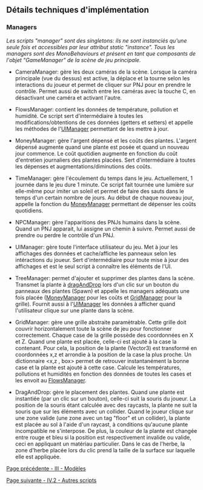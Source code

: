 ## Détails techniques d'implémentation
### Managers
_Les scripts "manager" sont des singletons: ils ne sont instanciés qu'une seule fois et accessibles par leur attribut static "instance". Tous les managers sont des MonoBehaviours et présent en tant que composants de l'objet "GameManager" de la scène de jeu principale._

* CameraManager: gère les deux caméras de la scène. Lorsque la caméra principale (vue du dessus) est active, la déplace et la tourne selon les interactions du joueur et permet de cliquer sur PNJ pour en prendre le contrôle. Permet aussi de switch entre les caméras avec la touche C, en désactivant une caméra et activant l'autre.

* <a name="flowsManager">FlowsManager</a>: contient les données de température, pollution et humidité. Ce script sert d'intermédiaire à toutes les modifications/obtentions de ces données (getters et setters) et appelle les méthodes de l'[UIManager](#uiManager) permettant de les mettre à jour.

* <a name="moneyManager">MoneyManager</a>: gère l'argent dépensé et les coûts des plantes. L'argent dépensé augmente quand une plante est posée et quand un nouveau jour commence. Le coût quotidien augmente en fonction du coût d'entretien journaliers des plantes placées. Sert d'intermédiaire à toutes les dépenses et augmentations/diminutions des coûts.

* TimeManager: gère l'écoulement du temps dans le jeu. Actuellement, 1 journée dans le jeu dure 1 minute. Ce script fait tournée une lumière sur elle-même pour imiter un soleil et permet de faire des sauts dans le temps d'un certain nombre de jours. Au début de chaque nouveau jour, appelle la fonction du [MoneyManager](#MoneyManager) permettant de dépenser les coûts quotidiens.

* NPCManager: gère l'apparitions des PNJs humains dans la scène. Quand un PNJ apparait, lui assigne un chemin à suivre. Permet aussi de prendre ou perdre le contrôle d'un PNJ.

* <a name="uiManager">UIManager</a>: gère toute l'interface utilisateur du jeu. Met à jour les affichages des données et cache/affiche les panneaux selon les intéractions du joueur. Sert d'intermédiaire pour toute mise à jour des affichages et est le seul script à connaître les éléments de l'UI.

* TreeManager: permet d'ajouter et supprimer des plantes dans la scène. Transmet la plante à [dragAndDrop](#dragAndDrop) lors d'un clic sur un bouton du panneaux des plantes (Spawn) et appelle les managers adéquats une fois placée ([MoneyManager](#MoneyManager) pour les coûts et [GridManager](#gridManager) pour la grille). Fournit aussi à l'[UIManager](#uiManager) les données à afficher quand l'utilisateur clique sur une plante dans la scène.

* <a name="gridManager">GridManager</a>: gère une grille abstraite paramètrable. Cette grille doit couvrir horizontalement toute la scène de jeu pour fonctionner correctement. Chaque case de la grille possède des coordonnées en X et Z. Quand une plante est placée, celle-ci est ajouté à la case la contenant. Pour cela, la position de la plante (Vector3) est transformé en coordonnées x,z et arrondie à la position de la case la plus proche. Un dictionnaire <x,z , box> permet de retrouver instantanément la bonne case et la plante est ajouté à cette case. Calcule les températures, pollutions et humidités en fonction des données de toutes les cases et les envoit au [FlowsManager](#flowsManager).

* <a name="dragAndDrop">DragAndDrop</a>: gère le placement des plantes. Quand une plante est instantiée (par un clic sur un bouton), celle-ci suit la souris du joueur. La position de la souris étant calculée avec des raycasts, la plante ne suit la souris que sur les éléments avec un collider. Quand le joueur clique sur une zone valide (une zone avec un tag "floor" et un collider), la plante est placée au sol à l'aide d'un raycast, à conditions qu'aucune plante incompatible ne s'interpose. De plus, la couleur de la plante est changée entre rouge et bleu si la position est respectivement invalide ou valide, ceci en appliquant un matériau particulier. Dans le cas de l'herbe, la zone d'herbe placée lors du clic prend la taille de la surface sur laquelle elle est appliquée.

[Page précédente - III - Modèles](Modeles)

[Page suivante - IV.2 - Autres scripts](Scripts)